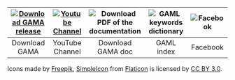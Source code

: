 
| [![Download GAMA release](https://github.com/gama-platform/gama/wiki/icons/save-file.png)](https://code.google.com/p/gama-platform/wiki/G__Downloads) | [![Youtube Channel](https://github.com/gama-platform/gama/wiki/icons/youtube.png)](http://www.youtube.com/channel/UCWJ1kWGDDI-9u2f2uD0gcaQ) | ![Download PDF of the documentation](https://github.com/gama-platform/gama/wiki/icons/pdf.png) | ![GAML keywords dictionary](https://github.com/gama-platform/gama/wiki/icons/dictionary.png) | ![Facebook](https://github.com/gama-platform/gama/wiki/icons/facebook.png)
| :-----------: |:---------------:| :---------------:|:----------:| :------: |
| Download GAMA | YouTube Channel | Download GAMA doc| GAML index | Facebook |



Icons made by [Freepik](http://www.flaticon.com/authors/freepik), [SimpleIcon](http://www.flaticon.com/authors/simpleicon) from [Flaticon](http://www.flaticon.com) is licensed by [CC BY 3.0](http://creativecommons.org/licenses/by/3.0/).